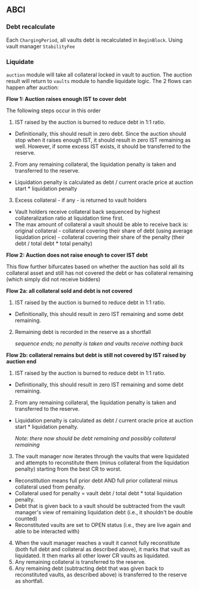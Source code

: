 
## ABCI

### Debt recalculate
Each `ChargingPeriod`, all vaults debt is recalculated in `BeginBlock`. Using vault manager `StabilityFee`

### Liquidate
`auction` module will take all collateral locked in vault to auction. The auction result will return to `vaults` module to handle liquidate logic. The 2 flows can happen after auction:

**Flow 1: Auction raises enough IST to cover debt**

The following steps occur in this order

1. IST raised by the auction is burned to reduce debt in 1:1 ratio.

- Definitionally, this should result in zero debt. Since the auction should stop
  when it raises enough IST, it should result in zero IST remaining as well.
  However, if some excess IST exists, it should be transferred to the reserve.

2. From any remaining collateral, the liquidation penalty is taken and
   transferred to the reserve.

- Liquidation penalty is calculated as debt / current oracle price at auction
  start * liquidation penalty

3. Excess collateral - if any - is returned to vault holders

- Vault holders receive collateral back sequenced by highest collateralization
  ratio at liquidation time first.
- The max amount of collateral a vault should be able to receive back is:
  original collateral - collateral covering their share of debt (using average
  liquidation price) - collateral covering their share of the penalty (their
  debt / total debt \* total penalty)

**Flow 2: Auction does not raise enough to cover IST debt**

This flow further bifurcates based on whether the auction has sold all its
collateral asset and still has not covered the debt or has collateral
remaining (which simply did not receive bidders)

**Flow 2a: all collateral sold and debt is not covered**

1. IST raised by the auction is burned to reduce debt in 1:1 ratio.

- Definitionally, this should result in zero IST remaining and some debt
  remaining.

2. Remaining debt is recorded in the reserve as a shortfall
   
   *sequence ends; no penalty is taken and vaults receive nothing back*

**Flow 2b: collateral remains but debt is still not covered by IST raised by
auction end**

1. IST raised by the auction is burned to reduce debt in 1:1 ratio.

- Definitionally, this should result in zero IST remaining and some debt remaining.

2. From any remaining collateral, the liquidation penalty is taken and
   transferred to the reserve.

- Liquidation penalty is calculated as debt / current oracle price at auction
  start \* liquidation penalty.

  _Note: there now should be debt remaining and possibly collateral remaining_

3. The vault manager now iterates through the vaults that were liquidated and
   attempts to reconstitute them (minus collateral from the liquidation penalty)
   starting from the best CR to worst.

- Reconstitution means full prior debt AND full prior collateral minus
  collateral used from penalty.
- Collateral used for penalty = vault debt / total debt \* total liquidation penalty.
- Debt that is given back to a vault should be subtracted from the vault
  manager's view of remaining liquidation debt (i.e., it shouldn't be
  double counted)
- Reconstituted vaults are set to OPEN status (i.e., they are live again
  and able to be interacted with)

4. When the vault manager reaches a vault it cannot fully reconstitute
   (both full debt and collateral as described above), it marks that vault as
   liquidated. It then marks all other lower CR vaults as liquidated.
5. Any remaining collateral is transferred to the reserve.
6. Any remaining debt (subtracting debt that was given back to reconstituted
   vaults, as described above) is transferred to the reserve as shortfall.